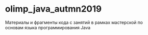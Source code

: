 # olimp_java_autmn2019
Материалы и фрагменты кода с занятий в рамках мастерской по основам языка программирования Java
